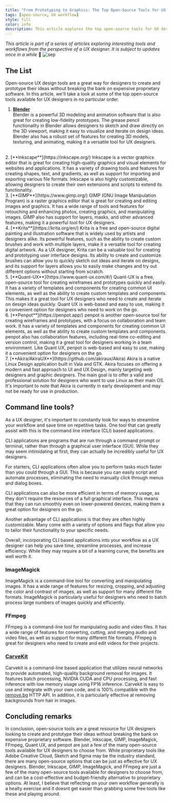 ```yaml
---
title: "From Prototyping to Graphics: The Top Open-Source Tools for UX Design"
tags: [open-source, UX workflow]
style: fill
color: info
description: This article explores the top open-source tools for UX designers, including Blender, Inkscape, GIMP, ImageMagick, FFmpeg, Quant UX, and penpot. These tools can help designers save time and work more efficiently on various tasks in the design process, from prototyping to image manipulation.
---
```

*This article is part of a series of articles exploring interesting tools and workflows from the perspective of a UX designer. It is subject to updates once in a while* 🔎
![sep](/website/images/sep.svg)  
## The List

Open-source UX design tools are a great way for designers to create and prototype their ideas without breaking the bank on expensive proprietary software. In this article, we'll take a look at some of the top open-source tools available for UX designers in no particular order.  

1. [**Blender**](https://www.blender.org/)  
Blender is a powerful 3D modeling and animation software that is also great for creating low-fidelity prototypes. The grease pencil functionality in Blender allows designers to sketch and draw directly on the 3D viewport, making it easy to visualize and iterate on design ideas. Blender also has a robust set of features for creating 3D models, texturing, and animating, making it a versatile tool for UX designers.  
<br>
2. [**Inkscape**](https://inkscape.org/)  
Inkscape is a vector graphics editor that is great for creating high-quality graphics and visual elements for websites and applications. It has a variety of drawing tools and features for creating shapes, text, and gradients, as well as support for importing and exporting various file formats. Inkscape is also highly customizable, allowing designers to create their own extensions and scripts to extend its functionality.  
<br>
3. [**GIMP**](https://www.gimp.org/)  
GIMP (GNU Image Manipulation Program) is a raster graphics editor that is great for creating and editing images and graphics. It has a wide range of tools and features for retouching and enhancing photos, creating graphics, and manipulating images. GIMP also has support for layers, masks, and other advanced features, making it a powerful tool for UX designers.  
<br>
4. [**Krita**](https://krita.org/en/)  
Krita is a free and open-source digital painting and illustration software that is widely used by artists and designers alike. Its powerful features, such as the ability to create custom brushes and work with multiple layers, make it a versatile tool for creating digital artwork. As a UX designer, Krita can be a valuable tool for creating and prototyping user interface designs. Its ability to create and customize brushes can allow you to quickly sketch out ideas and iterate on designs, and its support for layers allows you to easily make changes and try out different options without starting from scratch.  
<br>
5. [**Quant-UX**](https://www.quant-ux.com/#/)  
Quant-UX is a free, open-source tool for creating wireframes and prototypes quickly and easily. It has a variety of templates and components for creating common UI elements, as well as the ability to create custom templates and components. This makes it a great tool for UX designers who need to create and iterate on design ideas quickly. Quant UX is web-based and easy to use, making it a convenient option for designers who need to work on the go.  
<br>
6. [**Penpot**](https://penpot.app/)  
penpot is another open-source tool for creating wireframes and prototypes, with a focus on collaboration and team work. It has a variety of templates and components for creating common UI elements, as well as the ability to create custom templates and components. penpot also has collaboration features, including real-time co-editing and version control, making it a great tool for designers working in a team environment. Like Quant UX, penpot is web-based and easy to use, making it a convenient option for designers on the go.  
<br>
7. [**Akira/AkiraUX**](https://github.com/akiraux/Akira)  
Akira is a native Linux Design application built in Vala and GTK. Akira focuses on offering a modern and fast approach to UI and UX Design, mainly targeting web designers and graphic designers. The main goal is to offer a valid and professional solution for designers who want to use Linux as their main OS. It's important to note that Akira is currently in early development and may not be ready for use in production.

## Command line tools?  

As a UX designer, it's important to constantly look for ways to streamline your workflow and save time on repetitive tasks. One tool that can greatly assist with this is the command line interface (CLI) based applications. 

CLI applications are programs that are run through a command prompt or terminal, rather than through a graphical user interface (GUI). While they may seem intimidating at first, they can actually be incredibly useful for UX designers. 

For starters, CLI applications often allow you to perform tasks much faster than you could through a GUI. This is because you can easily script and automate processes, eliminating the need to manually click through menus and dialog boxes. 

CLI applications can also be more efficient in terms of memory usage, as they don't require the resources of a full graphical interface. This means that they can run smoothly even on lower-powered devices, making them a great option for designers on the go. 

Another advantage of CLI applications is that they are often highly customizable. Many come with a variety of options and flags that allow you to tailor their functionality to your specific needs. 

Overall, incorporating CLI based applications into your workflow as a UX designer can help you save time, streamline processes, and increase efficiency. While they may require a bit of a learning curve, the benefits are well worth it.  

### ImageMagick
ImageMagick is a command-line tool for converting and manipulating images. It has a wide range of features for resizing, cropping, and adjusting the color and contrast of images, as well as support for many different file formats. ImageMagick is particularly useful for designers who need to batch process large numbers of images quickly and efficiently.
### FFmpeg
FFmpeg is a command-line tool for manipulating audio and video files. It has a wide range of features for converting, cutting, and merging audio and video files, as well as support for many different file formats. FFmpeg is great for designers who need to create and edit videos for their projects.
### [CarveKit](https://github.com/OPHoperHPO/image-background-remove-tool)
Carvekit is a command-line based application that utilizes neural networks to provide automated, high-quality background removal for images. It features batch processing, NVIDIA CUDA and CPU processing, and fast inference with low memory usage using FP16 inference. Carvekit is easy to use and integrate with your own code, and is 100% compatible with the [remove.bg](https://www.remove.bg/) HTTP API. In addition, it is particularly effective at removing backgrounds from hair in images.


## Concluding remarks

In conclusion, open-source tools are a great resource for UX designers looking to create and prototype their ideas without breaking the bank on expensive proprietary software. Blender, Inkscape, GIMP, ImageMagick, FFmpeg, Quant UX, and penpot are just a few of the many open-source tools available for UX designers to choose from. While proprietary tools like Adobe Creative Cloud, Sketch and figma may be the industry standard, there are many open-source options that can be just as effective for UX designers. Blender, Inkscape, GIMP, ImageMagick, and FFmpeg are just a few of the many open-source tools available for designers to choose from, and can be a cost-effective and budget-friendly alternative to proprietary options. At least, I believe that reflecting on your own workflow generally is a healty exercise and it doesnt get easier than grabbing some free tools like these and playing around.